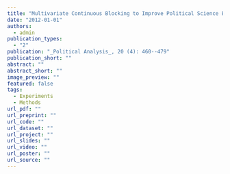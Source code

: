 ```yaml
---
title: "Multivariate Continuous Blocking to Improve Political Science Experiments"
date: "2012-01-01"
authors:
  - admin
publication_types:
  - "2"
publication: "_Political Analysis_, 20 (4): 460--479"
publication_short: ""
abstract: ""
abstract_short: ""
image_preview: ""
featured: false
tags:
  - Experiments
  - Methods
url_pdf: ""
url_preprint: ""
url_code: ""
url_dataset: ""
url_project: ""
url_slides: ""
url_video: ""
url_poster: ""
url_source: ""
---
```


